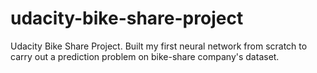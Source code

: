 # udacity-bike-share-project
Udacity Bike Share Project. Built my first neural network from scratch to carry out a prediction problem on bike-share company's dataset.
